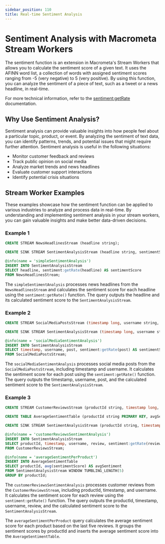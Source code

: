 ```yaml
---
sidebar_position: 110
title: Real-time Sentiment Analysis
---
```


# Sentiment Analysis with Macrometa Stream Workers

The sentiment function is an extension in Macrometa's Stream Workers that allows you to calculate the sentiment score of a given text. It uses the AFINN word list, a collection of words with assigned sentiment scores ranging from -5 (very negative) to 5 (very positive). By using this function, you can analyze the sentiment of a piece of text, such as a tweet or a news headline, in real-time.

For more technical information, refer to the [sentiment:getRate](query-guide/functions/sentiment/getrate.md) documentation.

## Why Use Sentiment Analysis?

Sentiment analysis can provide valuable insights into how people feel about a particular topic, product, or event. By analyzing the sentiment of text data, you can identify patterns, trends, and potential issues that might require further attention. Sentiment analysis is useful in the following situations:

- Monitor customer feedback and reviews
- Track public opinion on social media
- Analyze market trends and news headlines
- Evaluate customer support interactions
- Identify potential crisis situations

## Stream Worker Examples

These examples showcase how the sentiment function can be applied to various industries to analyze and process data in real-time. By understanding and implementing sentiment analysis in your stream workers, you can gain valuable insights and make better data-driven decisions.

### Example 1

```sql
CREATE STREAM NewsHeadlinesStream (headline string);

CREATE SINK STREAM SentimentAnalysisStream (headline string, sentimentScore int);

@info(name = 'simpleSentimentAnalysis')
INSERT INTO SentimentAnalysisStream
SELECT headline, sentiment:getRate(headline) AS sentimentScore
FROM NewsHeadlinesStream;
```

The `simpleSentimentAnalysis` processes news headlines from the `NewsHeadlinesStream` and calculates the sentiment score for each headline using the `sentiment:getRate()` function. The query outputs the headline and its calculated sentiment score to the `SentimentAnalysisStream`.

### Example 2

```sql
CREATE STREAM SocialMediaPostsStream (timestamp long, username string, post string);

CREATE SINK STREAM SentimentAnalysisStream (timestamp long, username string, post string, sentimentScore int);

@info(name = 'socialMediaSentimentAnalysis')
INSERT INTO SentimentAnalysisStream
SELECT timestamp, username, post, sentiment:getRate(post) AS sentimentScore
FROM SocialMediaPostsStream;
```

The `socialMediaSentimentAnalysis` processes social media posts from the `SocialMediaPostsStream`, including timestamp and username. It calculates the sentiment score for each post using the `sentiment:getRate()` function. The query outputs the timestamp, username, post, and the calculated sentiment score to the `SentimentAnalysisStream`.

### Example 3

```sql
CREATE STREAM CustomerReviewsStream (productId string, timestamp long, username string, review string);

CREATE TABLE AverageSentimentTable (productId string PRIMARY KEY, avgSentiment double);

CREATE SINK STREAM SentimentAnalysisStream (productId string, timestamp long, username string, review string, sentimentScore int);

@info(name = 'customerReviewsSentimentAnalysis')
INSERT INTO SentimentAnalysisStream
SELECT productId, timestamp, username, review, sentiment:getRate(review) AS sentimentScore
FROM CustomerReviewsStream;

@info(name = 'averageSentimentPerProduct')
INSERT INTO AverageSentimentTable
SELECT productId, avg(sentimentScore) AS avgSentiment
FROM SentimentAnalysisStream WINDOW TUMBLING_LENGTH(5)
GROUP BY productId;
```

The `customerReviewsSentimentAnalysis` processes customer reviews from the `CustomerReviewsStream`, including productId, timestamp, and username. It calculates the sentiment score for each review using the `sentiment:getRate()` function. The query outputs the productId, timestamp, username, review, and the calculated sentiment score to the `SentimentAnalysisStream`.

The `averageSentimentPerProduct` query calculates the average sentiment score for each product based on the last five reviews. It groups the sentiment scores by productId and inserts the average sentiment score into the `AverageSentimentTable`.
